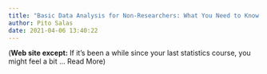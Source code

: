 ```yaml
---
title: "Basic Data Analysis for Non-Researchers: What You Need to Know and Pitfalls to Avoid | Clear Seas Research"
author: Pito Salas
date: 2021-04-06 13:40:22
---
```


(**Web site except:** If it’s been a while since your last statistics course, you might feel a bit ... Read More) 
